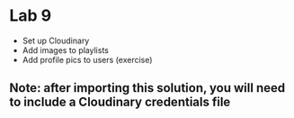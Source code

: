 Lab 9
=================

- Set up Cloudinary
- Add images to playlists
- Add profile pics to users (exercise)



## Note: after importing this solution, you will need to include a Cloudinary credentials file